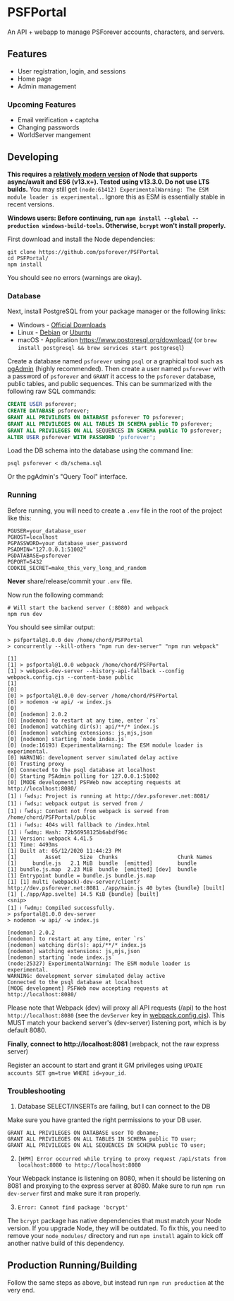# PSFPortal
An API + webapp to manage PSForever accounts, characters, and servers.

## Features
* User registration, login, and sessions
* Home page
* Admin management

### Upcoming Features
* Email verification + captcha
* Changing passwords
* WorldServer mangement

## Developing
**This requires a [relatively modern version](https://nodejs.org/en/download/current/) of Node that supports async/await and ES6 (v13.x+). Tested using v13.3.0. Do not use LTS builds.** You may still get `(node:61412) ExperimentalWarning: The ESM module loader is experimental.`. Ignore this as ESM is essentially stable in recent versions.

**Windows users: Before continuing, run `npm install --global --production windows-build-tools`. Otherwise, `bcrypt` won't install properly.**

First download and install the Node dependencies:
```
git clone https://github.com/psforever/PSFPortal
cd PSFPortal/
npm install
```

You should see no errors (warnings are okay).

### Database

Next, install PostgreSQL from your package manager or the following links:

* Windows - [Official Downloads](https://www.postgresql.org/download/windows/)
* Linux - [Debian](https://www.postgresql.org/download/linux/debian/) or [Ubuntu](https://www.postgresql.org/download/linux/ubuntu/)
* macOS - Application https://www.postgresql.org/download/ (or `brew install postgresql && brew services start postgresql`)

Create a database named `psforever` using `psql` or a graphical tool such as [pgAdmin](https://www.pgadmin.org/download/) (highly recommended).
Then create a user named `psforever` with a password of `psforever` and `GRANT` it access to the `psforever` database, public tables, and public sequences.
This can be summarized with the following raw SQL commands:

```sql
CREATE USER psforever;
CREATE DATABASE psforever;
GRANT ALL PRIVILEGES ON DATABASE psforever TO psforever;
GRANT ALL PRIVILEGES ON ALL TABLES IN SCHEMA public TO psforever;
GRANT ALL PRIVILEGES ON ALL SEQUENCES IN SCHEMA public TO psforever;
ALTER USER psforever WITH PASSWORD 'psforever';
```

Load the DB schema into the database using the command line:

```
psql psforever < db/schema.sql
```

Or the pgAdmin's "Query Tool" interface.

### Running

Before running, you will need to create a `.env` file in the root of the project like this:

```
PGUSER=your_database_user
PGHOST=localhost
PGPASSWORD=your_database_user_password
PSADMIN="127.0.0.1:51002"
PGDATABASE=psforever
PGPORT=5432
COOKIE_SECRET=make_this_very_long_and_random
```

**Never** share/release/commit your `.env` file.

Now run the following command:

```
# Will start the backend server (:8080) and webpack
npm run dev
```

You should see similar output:
```
> psfportal@1.0.0 dev /home/chord/PSFPortal
> concurrently --kill-others "npm run dev-server" "npm run webpack"

[1]
[1] > psfportal@1.0.0 webpack /home/chord/PSFPortal
[1] > webpack-dev-server --history-api-fallback --config webpack.config.cjs --content-base public
[1]
[0]
[0] > psfportal@1.0.0 dev-server /home/chord/PSFPortal
[0] > nodemon -w api/ -w index.js
[0]
[0] [nodemon] 2.0.2
[0] [nodemon] to restart at any time, enter `rs`
[0] [nodemon] watching dir(s): api/**/* index.js
[0] [nodemon] watching extensions: js,mjs,json
[0] [nodemon] starting `node index.js`
[0] (node:16193) ExperimentalWarning: The ESM module loader is experimental.
[0] WARNING: development server simulated delay active
[0] Trusting proxy
[0] Connected to the psql database at localhost
[0] Starting PSAdmin polling for 127.0.0.1:51002
[0] [MODE development] PSFWeb now accepting requests at http://localhost:8080/
[1] ℹ ｢wds｣: Project is running at http://dev.psforever.net:8081/
[1] ℹ ｢wds｣: webpack output is served from /
[1] ℹ ｢wds｣: Content not from webpack is served from /home/chord/PSFPortal/public
[1] ℹ ｢wds｣: 404s will fallback to /index.html
[1] ℹ ｢wdm｣: Hash: 72b56958125b6abdf96c
[1] Version: webpack 4.41.5
[1] Time: 4493ms
[1] Built at: 05/12/2020 11:44:23 PM
[1]         Asset      Size  Chunks                   Chunk Names
[1]     bundle.js   2.1 MiB  bundle  [emitted]        bundle
[1] bundle.js.map  2.23 MiB  bundle  [emitted] [dev]  bundle
[1] Entrypoint bundle = bundle.js bundle.js.map
[1] [1] multi (webpack)-dev-server/client?http://dev.psforever.net:8081 ./app/main.js 40 bytes {bundle} [built]
[1] [./app/App.svelte] 14.5 KiB {bundle} [built]
<snip>
[1] ℹ ｢wdm｣: Compiled successfully.
> psfportal@1.0.0 dev-server
> nodemon -w api/ -w index.js

[nodemon] 2.0.2
[nodemon] to restart at any time, enter `rs`
[nodemon] watching dir(s): api/**/* index.js
[nodemon] watching extensions: js,mjs,json
[nodemon] starting `node index.js`
(node:25327) ExperimentalWarning: The ESM module loader is experimental.
WARNING: development server simulated delay active
Connected to the psql database at localhost
[MODE development] PSFWeb now accepting requests at http://localhost:8080/
```

Please note that Webpack (dev) will proxy all API requests (/api) to the host `http://localhost:8080` (see the `devServer` key in [webpack.config.cjs](webpack.config.cjs)). This MUST match your backend server's (dev-server) listening port, which is by default 8080.

**Finally, connect to http://localhost:8081** (webpack, not the raw express server)

Register an account to start and grant it GM privileges using `UPDATE accounts SET gm=true WHERE id=your_id`.

### Troubleshooting

1. Database SELECT/INSERTs are failing, but I can connect to the DB

Make sure you have granted the right permissions to your DB user.

```
GRANT ALL PRIVILEGES ON DATABASE user TO dbname;
GRANT ALL PRIVILEGES ON ALL TABLES IN SCHEMA public TO user;
GRANT ALL PRIVILEGES ON ALL SEQUENCES IN SCHEMA public TO user;
```

2. `[HPM] Error occurred while trying to proxy request /api/stats from localhost:8080 to http://localhost:8080`

Your Webpack instance is listening on 8080, when it should be listening on 8081 and proxying to the express server at 8080. Make sure to run `npm run dev-server` first and make sure it ran properly.

3. `Error: Cannot find package 'bcrypt'`

The `bcrypt` package has native dependencies that must match your Node version. If you upgrade Node, they will be outdated. To fix this, you need to remove your `node_modules/` directory and run `npm install` again to kick off another native build of this dependency.

## Production Running/Building
Follow the same steps as above, but instead run `npm run production` at the very end.
